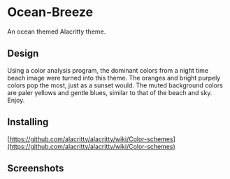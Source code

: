 # Ocean-Breeze
An ocean themed Alacritty theme.

## Design
Using a color analysis program, the dominant colors from a night time beach image were turned into this theme. The oranges and bright purpely colors pop the most, just as a sunset would. The muted background colors are paler yellows and gentle blues, similar to that of the beach and sky. Enjoy.

## Installing
[https://github.com/alacritty/alacritty/wiki/Color-schemes](https://github.com/alacritty/alacritty/wiki/Color-schemes)

## Screenshots
